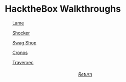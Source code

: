 <head>
	<h1>HacktheBox Walkthroughs</h1>
</head>
<body>
	<ul><a href="">Lame</a></ul>
	<ul><a href="">Shocker</a></ul>
	<ul><a href="">Swag Shop</a></ul>
	<ul><a href="">Cronos</a></ul>
	<ul><a href="">Traverxec</a></ul>

</body>

<footer><h6><center><a href="https://github.com/CyberStack101/CyberStack101.github.io">Return</a></center></h6></footer>
